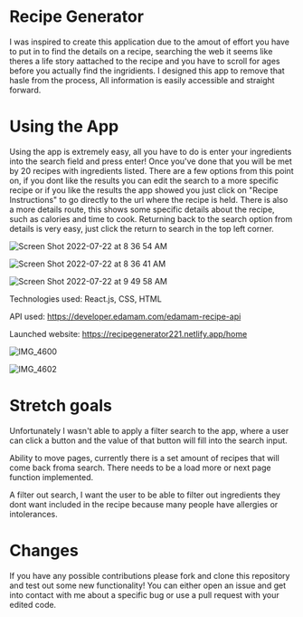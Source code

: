 # Recipe Generator 

I was inspired to create this application due to the amout of effort you have to put in to find the details on a recipe, searching the web it seems like theres a life story aattached to the recipe and you have to scroll for ages before you actually find the ingridients. I designed this app to remove that hasle from the process, All information is easily accessible and straight forward.

# Using the App

Using the app is extremely easy, all you have to do is enter your ingredients into the search field and press enter! Once you've done that you will be met by 20 recipes with ingredients listed. There are a few options from this point on, if you dont like the results you can edit the search to a more specific recipe or if you like the results the app showed you just click on "Recipe Instructions" to go directly to the url where the recipe is held. There is also a more details route, this shows some specific details about the recipe, such as calories and time to cook. Returning back to the search option from details is very easy, just click the return to search in the top left corner.


![Screen Shot 2022-07-22 at 8 36 54 AM](https://user-images.githubusercontent.com/88520969/180486929-704c1882-8cc4-43e2-9715-f20fefde0a4e.png)

![Screen Shot 2022-07-22 at 8 36 41 AM](https://user-images.githubusercontent.com/88520969/180486972-5d684a33-4ee4-49b5-af45-61031cd70309.png)

![Screen Shot 2022-07-22 at 9 49 58 AM](https://user-images.githubusercontent.com/88520969/180486990-d5f42258-6111-466a-b821-bc4d10adb0af.png)


Technologies used: React.js, CSS, HTML

API used: https://developer.edamam.com/edamam-recipe-api

Launched website: https://recipegenerator221.netlify.app/home

![IMG_4600](https://user-images.githubusercontent.com/88520969/180489359-e9dcb48a-a05a-4e8c-ab58-d19102640491.jpeg)

![IMG_4602](https://user-images.githubusercontent.com/88520969/180489498-6603a0a5-c856-44e2-a0bc-3c715555c39c.jpeg)


# Stretch goals 

Unfortunately I wasn't able to apply a filter search to the app, where a user can click a button and the value of that button will fill into the search input.

Ability to move pages, currently there is a set amount of recipes that will come back froma search. There needs to be a load more or next page function implemented.

A filter out search, I want the user to be able to filter out ingredients they dont want included in the recipe because many people have allergies or intolerances.


# Changes

If you have any possible contributions please fork and clone this repository and test out some new functionality! You can either open an issue and get into contact with me about a specific bug or use a pull request with your edited code.
